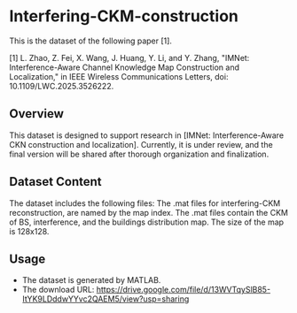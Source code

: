 # Interfering-CKM-construction
This is the dataset of the following paper [1].

[1] L. Zhao, Z. Fei, X. Wang, J. Huang, Y. Li, and Y. Zhang, "IMNet: Interference-Aware Channel Knowledge Map Construction and Localization," in IEEE Wireless Communications Letters, doi: 10.1109/LWC.2025.3526222.

## Overview
This dataset is designed to support research in [IMNet: Interference-Aware CKN construction and localization].
Currently, it is under review, and the final version will be shared after thorough organization and finalization.
## Dataset Content

The dataset includes the following files:
The .mat files for interfering-CKM reconstruction, are named by the map index.
The .mat files contain the CKM of BS, interference, and the buildings distribution map.
The size of the map is 128x128.

## Usage
- The dataset is generated by MATLAB.
- The download URL: https://drive.google.com/file/d/13WVTqySlB85-ItYK9LDddwYYvc2QAEM5/view?usp=sharing
